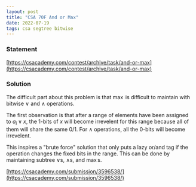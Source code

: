 ```yaml
---
layout: post
title: "CSA 70F And or Max"
date: 2022-07-19
tags: csa segtree bitwise
---
```


### Statement 

[https://csacademy.com/contest/archive/task/and-or-max](https://csacademy.com/contest/archive/task/and-or-max)

### Solution

The difficult part about this problem is that $\max$ is difficult to maintain with bitwise $\lor$ and $\land$ operations.

The first observation is that after a range of elements have been assigned to $a_i\lor x$, the $1$-bits of $x$ will become irrevelent for this range because all of them will share the same $0/1$. For $\land$ operations, all the $0$-bits will become irrevelent.

This inspires a "brute force" solution that only puts a lazy or/and tag if the operation changes the fixed bits in the range. This can be done by maintaining subtree $\lor$s, $\land$s, and $\max$s.

[https://csacademy.com/submission/3596538/](https://csacademy.com/submission/3596538/)